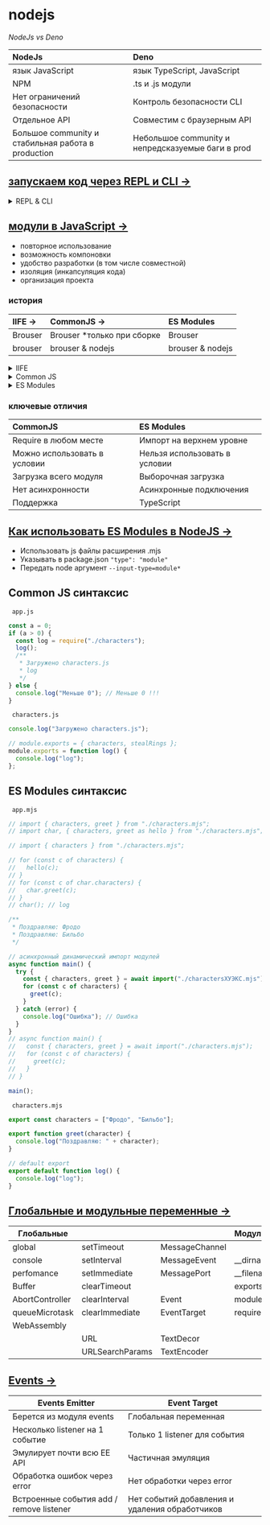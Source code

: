 # nodejs

_NodeJs vs Deno_

| NodeJs                                             | Deno                                              |
| :------------------------------------------------- | :------------------------------------------------ |
| язык JavaScript                                    | язык TypeScript, JavaScript                       |
| NPM                                                | .ts и .js модули                                  |
| Нет ограничений безопасности                       | Контроль безопасности CLI                         |
| Отдельное API                                      | Совместим с браузерным API                        |
| Большое community и стабильная работа в production | Небольшое community и непредсказуемые баги в prod |

## [запускаем код через REPL и CLI →](./repl-cli/README.md)

<details>
<summary>
REPL & CLI
</summary>
REPL - read, eval, print, loop
CLI - command-line interface

По сути дает возможность тестировать ноду:

```javascript
PS C:\Users\HTML-builder> node
Welcome to Node.js v16.13.2.
Type ".help" for more information.
> 1+1
2
> const name = "Vasya"
undefined
> name
'Vasya'
>
(To exit, press Ctrl+C again or Ctrl+D or type .exit)
>
PS C:\Users\HTML-builder>
```

</details>

## [модули в JavaScript →](./demo-es-modules/)

- повторное использование
- возможность компоновки
- удобство разработки (в том числе совместной)
- изоляция (инкапсуляция кода)
- организация проекта

### история

| IIFE →  | CommonJS →                  | ES Modules       |
| :------ | :-------------------------- | :--------------- |
| Brouser | Brouser \*только при сборке | Brouser          |
| brouser | brouser & nodejs            | brouser & nodejs |

<details>
<summary>
IIFE
</summary>
Immediately Invoked Function Expression - IIFE

```javascript
(function () {
  const users = ["Антон", "Вася"];

  function greet(name) {
    console.log(`Привет ${name}`);
  }
<!-- важно присваивание -->
  APP.greet = greet;
  APP.users = users;
})();
```

file `index.html`

```javascript
<!DOCTYPE html>
<html lang="en">
<head>
    <meta charset="UTF-8" />
    <meta http-equiv="X-UA-Compatible" content="IE=edge" />
    <meta name="viewport" content="width=device-width, initial-scale=1.0" />
    <title>Document</title>
</head>
<body>
<!-- важен порядок скриптов и присваивание в app.js -->
    <script src="./app.js"></script>
    <script src="./user.js"></script>
    <script src="./other.js"></script>
</body>
</html>
```

</details>

<details>
<summary>
Common JS
</summary>

file `users.js`

```javascript
const users = ["Антон", "Вася"];

function greet(name) {
  console.log(`Привет ${name}`);
}

// что экспортирует модуль
module.exports = { users, greet };
```

file `app.js`

```javascript
// ключевое слово подключения - `require`

const {greet, users} = require(./users.js);

for (const user of users) {
    greet(user);
}

```

</details>

<details>
<summary>
ES Modules
</summary>

file `users.mjs`

```javascript
// что экспортирует модуль

export const users = ["Антон", "Вася"];

export function greet(name) {
  console.log(`Привет ${name}`);
}
```

file `app.mjs`

```javascript
// ключевое слово подключения - `import`

import { greet, users } from "./users.mjs";

for (const user of users) {
  greet(user);
}
```

</details>

### ключевые отличия

| CommonJS                     | ES Modules                    |
| :--------------------------- | :---------------------------- |
| Require в любом месте        | Импорт на верхнем уровне      |
| Можно использовать в условии | Нельзя использовать в условии |
| Загрузка всего модуля        | Выборочная загрузка           |
| Нет асинхронности            | Асинхронные подключения       |
| Поддержка                    | TypeScript                    |

## [Как использовать ES Modules в NodeJS →](./demo-common-js/)

- Использовать js файлы расширения .mjs
- Указывать в package.json `"type": "module"`
- Передать node аргумент `--input-type=module*`

## Common JS синтаксис

` app.js`

```javascript
const a = 0;
if (a > 0) {
  const log = require("./characters");
  log();
  /**
   * Загружено characters.js
   * log
   */
} else {
  console.log("Меньше 0"); // Меньше 0 !!!
}
```

` characters.js`

```javascript
console.log("Загружено characters.js");

// module.exports = { characters, stealRings };
module.exports = function log() {
  console.log("log");
};
```

## ES Modules синтаксис

` app.mjs`

```javascript
// import { characters, greet } from "./characters.mjs";
// import char, { characters, greet as hello } from "./characters.mjs";

// import { characters } from "./characters.mjs";

// for (const c of characters) {
//   hello(c);
// }
// for (const c of char.characters) {
//   char.greet(c);
// }
// char(); // log

/**
 * Поздравляю: Фродо
 * Поздравляю: Бильбо
 */

// асинхронный динамический импорт модулей
async function main() {
  try {
    const { characters, greet } = await import("./charactersХУЭКС.mjs");
    for (const c of characters) {
      greet(c);
    }
  } catch (error) {
    console.log("Ошибка"); // Ошибка
  }
}
// async function main() {
//   const { characters, greet } = await import("./characters.mjs");
//   for (const c of characters) {
//     greet(c);
//   }
// }

main();
```

` characters.mjs`

```javascript
export const characters = ["Фродо", "Бильбо"];

export function greet(character) {
  console.log("Поздравляю: " + character);
}

// default export
export default function log() {
  console.log("log");
}
```

## [Глобальные и модульные переменные →](./global-module/)

| Глобальные      |                 |                | Модульные    |
| --------------- | --------------- | -------------- | ------------ |
| global          | setTimeout      | MessageChannel |              |
| console         | setInterval     | MessageEvent   | \_\_dirname  |
| perfomance      | setImmediate    | MessagePort    | \_\_filename |
| Buffer          | clearTimeout    |                | exports      |
| AbortController | clearInterval   | Event          | module       |
| queueMicrotask  | clearImmediate  | EventTarget    | require()    |
| WebAssembly     |                 |                |              |
|                 | URL             | TextDecor      |              |
|                 | URLSearchParams | TextEncoder    |              |

## [Events →](./events/)

| Events Emitter                           | Event Target                                   |
| ---------------------------------------- | ---------------------------------------------- |
| Берется из модуля events                 | Глобальная переменная                          |
| Несколько listener на 1 событие          | Только 1 listener для события                  |
| Эмулирует почти всю EE API               | Частичная эмуляция                             |
| Обработка ошибок через error             | Нет обработки через error                      |
| Встроенные события add / remove listener | Нет событий добавления и удаления обработчиков |
